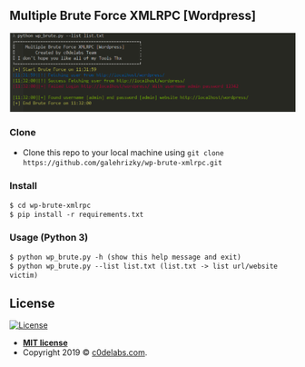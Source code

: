
## Multiple Brute Force XMLRPC [Wordpress] 
<a href="http://c0delabs.com/"><img src="screenshoot/brute.PNG" title="Multiple Brute Force XMLRPC [Wordpress] " alt="Multiple Brute Force XMLRPC [Wordpress] "></a>

### Clone

- Clone this repo to your local machine using `git clone https://github.com/galehrizky/wp-brute-xmlrpc.git`

### Install

```shell
$ cd wp-brute-xmlrpc
$ pip install -r requirements.txt
```

### Usage (Python 3)

```shell
$ python wp_brute.py -h (show this help message and exit)
$ python wp_brute.py --list list.txt (list.txt -> list url/website victim)
```


## License

[![License](http://img.shields.io/:license-mit-blue.svg?style=flat-square)](http://badges.mit-license.org)

- **[MIT license](http://opensource.org/licenses/mit-license.php)**
- Copyright 2019 © <a href="http://c0delabs.com/" target="_blank">c0delabs.com</a>.
